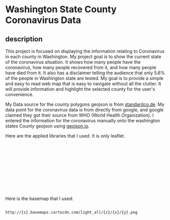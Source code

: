 # Washington State County Coronavirus Data

## description

This project is focused on displaying the information relating to Coronavirus
in each county in Washington. My project goal is to show the current state of
the coronavirus situation. It shows how many people have the coronavirus,
how many people recovered from it, and how many people have died from it. It
also has a disclaimer telling the audience that only 5.6% of the people in
Washington state are tested. My goal is to provide a simple and easy to read
web map that is easy to navigate without all the clutter. It will provide
information and highlight the selected county for the user's convenience.

My Data source for the county polygons geojson is from
[standardco.de](https://www.standardco.de/mapping-resources-for-coronavirus-geojson-us-county-data-etc).
My data point for the coronavirus data is from directly from google, and google
claimed they got their source from WHO (World Health Organization). I entered
the information for the coronavirus manually onto the washington states County
geojson using [geojson.io](geojson.io).


Here are the applied libraries that I used. It is only leaflet.
<pre><code>
<link rel="stylesheet" href="https://unpkg.com/leaflet@1.4.0/dist/leaflet.css"/>
<script src="https://unpkg.com/leaflet@1.4.0/dist/leaflet.js"></script>
<script src="https://cdnjs.cloudflare.com/ajax/libs/leaflet-ajax/2.1.0/leaflet.ajax.min.js"></script>
<script src="https://ajax.googleapis.com/ajax/libs/jquery/3.1.0/jquery.min.js"></script>
<script src="https://cdnjs.cloudflare.com/ajax/libs/chroma-js/1.3.4/chroma.min.js"></script>
</pre></code>

Here is the basemap that I used:
<pre><code>
http://{s}.basemaps.cartocdn.com/light_all/{z}/{x}/{y}.png
</pre></code>
